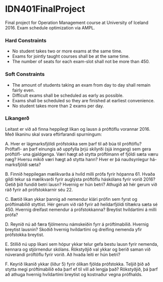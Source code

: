 # IDN401FinalProject
Final project for Operation Management course at University of Iceland 2016.
Exam schedule optimization via AMPL.

### Hard Constraints
- No student takes two or more exams at the same time.
- Exams for jointly taught courses shall be at the same time.
- The number of seats for each exam-slot shall not be more than 450.

### Soft Constraints
- The amount of students taking an exam from day to day shall remain fairly even.
- Difficult exams shall be scheduled as early as possible.
- Exams shall be scheduled so they are finished at earliest convenience.
- No student takes more than 2 exams per day.

### Líkangerð

Leitast er við að finna heppilegt líkan og lausn á próftöflu vorannar 2016. Með
líkaninu skal svara eftirfarandi spurningum:

A. Hver er lágmarksfjöldi prófstokka sem þarf til að búa til próftöflu? Próftafl-
an þarf einungis að uppfylla þrjú skilyrði (sjá inngang) sem gera próftöfl-
una gjaldgenga. Væri hægt að stytta próftímann ef fjöldi sæta væru næg?
Hversu mikið væri hægt að stytta hann? Hver er þá nauðsynlegur há-
marksfjöldi sæta?

B. Finnið heppilegan mælikvarða á hvíld milli prófa fyrir hópanna 61. Hvaða
gildi tekur sá mælikvarði fyrir auglýsta próftöflu háskólans fyrir vorið 2016?
Getið þið fundið betri lausn? Hvernig er hún betri? Athugið að hér
gerum við ráð fyrir að prófstokkarnir séu 22.

C. Bætið líkan ykkar þannig að nemendur klári prófin sem fyrst og próftímabilið
styttist. Hér gerum við ráð fyrir að heildarfjöldi tiltækra sæta sé 450.
Hvernig dreifast nemendur á prófstokkanna? Breytist hvíldartími á milli
prófa?

D. Reynið nú að færa fjölmennu námskeiðin fyrr á próftímabilið. Hvernig
breytist lausnin? Skoðið hvernig hvíldartími og dreifing nemenda yfir prófstokka
breytist.

E. Stillið nú upp líkani sem hópur ykkar telur gefa bestu lausn fyrir nemenda,
kennara og stjórnendur skólans. Rökstyðjið val ykkar og berið saman við
núverandi próftöflu fyrir vorið. Að hvaða leiti er hún betri?

F. Keyrið líkanið ykkar (liður 5) fyrir ólíkan fjölda prófstokka. Teljið þið að
stytta megi próftímabilið eða þarf ef til vill að lengja það? Rökstyðjið, þá
þarf að athuga hvernig hvíldartími breytist og kostnaður vegna prófhalds.
